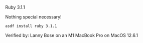 Ruby 3.1.1

Nothing special necessary!
```
asdf install ruby 3.1.1
```

Verified by:
Lanny Bose on an M1 MacBook Pro on MacOS 12.6.1

